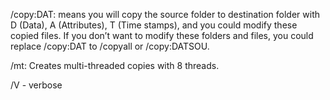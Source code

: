 /copy:DAT: means you will copy the source folder to destination folder with D (Data), A (Attributes), T (Time stamps), and you could modify these copied files. If you don’t want to modify these folders and files, you could replace /copy:DAT to /copyall or /copy:DATSOU.

/mt: Creates multi-threaded copies with 8 threads.

/V - verbose
